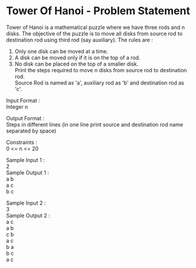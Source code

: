 # Tower Of Hanoi - Problem Statement




Tower of Hanoi is a mathematical puzzle where we have three rods and n disks. The objective of the puzzle is to move all disks from source rod to destination rod using third rod (say auxiliary). The rules are :                       
1) Only one disk can be moved at a time.                      
2) A disk can be moved only if it is on the top of a rod.              
3) No disk can be placed on the top of a smaller disk.                
Print the steps required to move n disks from source rod to destination rod.                
Source Rod is named as 'a', auxiliary rod as 'b' and destination rod as 'c'.

Input Format :                
Integer n               

Output Format :            
Steps in different lines (in one line print source and destination rod name separated by space)     

Constraints :          
0 <= n <= 20      

Sample Input 1 :             
2                        
Sample Output 1 :              
a b               
a c              
b c                 

Sample Input 2 :                  
3                           
Sample Output 2 :                   
a c                 
a b               
c b              
a c              
b a               
b c                      
a c                 

